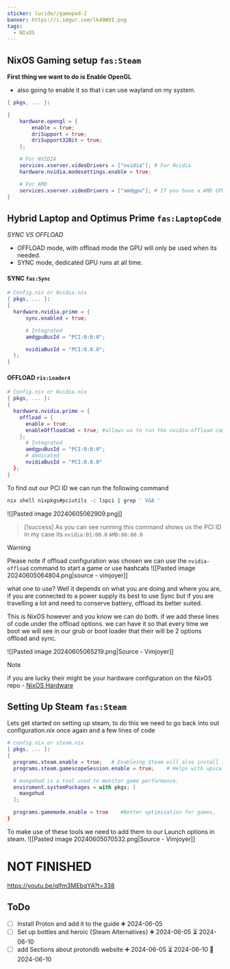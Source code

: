 ```yaml
---
sticker: lucide//gamepad-2
banner: https://i.imgur.com/lk40WVI.png
tags:
  - NIxOS
---
```

## NixOS Gaming setup  `fas:Steam`

**First thing we want to do is Enable OpenGL** 
- also going to enable it so that i can use wayland on my system. 

```nix
{ pkgs, ... }:

{
	hardware.opengl = {
		enable = true;
		driSupport = true;
		driSupport32Bit = true;
	};

	# For NVIDIA
	services.xserver.videoDrivers = ["nvidia"]; # For Nvidia
	hardware.nvidia.modesettings.enable = true;

    # For AMD
	services.xserver.videoDrivers = ["amdgpu"]; # If you have a AMD GPU
}
```

## Hybrid Laptop and Optimus Prime `fas:LaptopCode`

*SYNC VS OFFLOAD*

- OFFLOAD mode, with offload mode the GPU will only be used when its needed. 
- SYNC mode, dedicated GPU runs at all time. 

#### SYNC `fas:Sync`
```nix
# Config.nix or Nvidia.nix
{ pkgs, ... }:
{
  hardware.nvidia.prime = {
	  sync.enabled = true;

      # Integrated
      amdgpuBusId = "PCI:0:0:0";

      nvidiaBusId = "PCI:0.0.0";
  };
}
```


#### OFFLOAD `ris:Loader4`
```nix
# Config.nix or Nvidia.nix
{ pkgs, ... }:
{
  hardware.nvidia.prime = {
    offload = {
      enable = true;
      enableOffloadCmd = true; #allows us to run the nvidia-offload command
    };
      # Integrated
      amdgpuBusId = "PCI:0:0:0";
      # dedicated
      nvidiaBusId = "PCI:0.0.0"
  };
}
```

To find out our PCI ID we can run the following command
```bash
nix shell nixpkgs#pciutils -c lspci | grep ' VGA '
```

![[Pasted image 20240605062909.png]]

> [!success]
> As you can see running this command shows us the PCI ID in my case its `nvidia:01:00.0` `AMD:06:00.0`

> [!warning]
> Please note if offload configuration was chosen we can use the `nvidia-offload` command to start a game or use <mark style='background:var(--mk-color-purple)'>hashcats</mark>
![[Pasted image 20240605064804.png|source - vimjoyer]]

what one to use? Well it depends on what you are doing and where you are, if you are connected to a power supply its best to use Sync but if you are travelling a lot and need to conserve battery, offload its better suited. 

This is NixOS however and you know we can do both. if we add these lines of code under the offload options. we can have it so that every time we boot we will see in our grub or boot loader that their will be 2 options offload and sync. 

![[Pasted image 20240605065219.png|Source - Vimjoyer]]

> [!NOTE]
> if you are lucky their might be your hardware configuration on the NixOS repo - [NixOS Hardware](https://github.com/NixOS/nixos-hardware)


## Setting Up Steam `fas:Steam`

Lets get started on setting up steam, to do this we need to go back into out configuration.nix once again and a few lines of code
```nix
# config.nix or steam.nix
{ pkgs, ... }:
{
  programs.steam.enable = true;   # Enableing Steam will also install it
  programs.steam.gamescopeSession.enable = true;    # Helps with upscaling or res

  # mangohud is a tool used to monitor game performance. 
  enviroment.systemPackages = with pkgs; [
    mangohud
  ];

  programs.gamemode.enable = true    #Better optimization for games, 
}
```

To make use of these tools we need to add them to our Launch options in steam. 
![[Pasted image 20240605070532.png|Source - Vimjoyer]]

# NOT FINISHED
https://youtu.be/qlfm3MEbqYA?t=338
## ToDo
- [ ] Install Proton and add it to the guide ➕ 2024-06-05
- [ ] Set up bottles and heroic {Steam Alternatives} ➕ 2024-06-05 ⏳ 2024-06-10
- [ ] add Sections about protondb website ➕ 2024-06-05 ⏳ 2024-06-10 📅 2024-06-10
